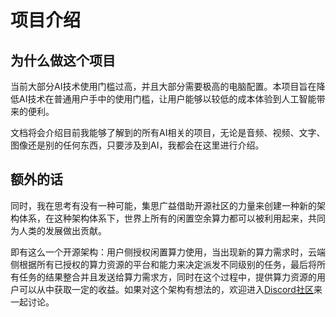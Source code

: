 # 项目介绍

## 为什么做这个项目

当前大部分AI技术使用门槛过高，并且大部分需要极高的电脑配置。本项目旨在降低AI技术在普通用户手中的使用门槛，让用户能够以较低的成本体验到人工智能带来的便利。

文档将会介绍目前我能够了解到的所有AI相关的项目，无论是音频、视频、文字、图像还是别的任何东西，只要涉及到AI，我都会在这里进行介绍。

## 额外的话

同时，我在思考有没有一种可能，集思广益借助开源社区的力量来创建一种新的架构体系，在这种架构体系下，世界上所有的闲置空余算力都可以被利用起来，共同为人类的发展做出贡献。

即有这么一个开源架构：用户侧授权闲置算力使用，当出现新的算力需求时，云端侧根据所有已授权的算力资源的平台和能力来决定派发不同级别的任务，最后将所有任务的结果整合并且发送给算力需求方，同时在这个过程中，提供算力资源的用户可以从中获取一定的收益。如果对这个架构有想法的，欢迎进入[Discord社区](https://discord.gg/zCD35xVsV2)来一起讨论。